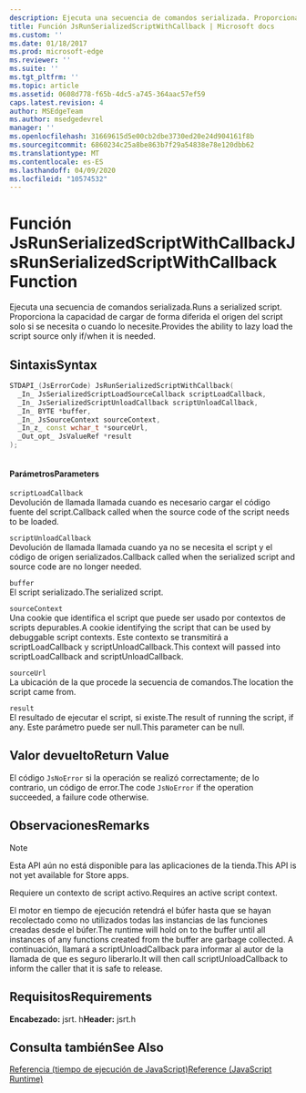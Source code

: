 ```yaml
---
description: Ejecuta una secuencia de comandos serializada. Proporciona la capacidad de cargar de forma diferida el origen del script solo si se necesita o cuando lo necesite.
title: Función JsRunSerializedScriptWithCallback | Microsoft docs
ms.custom: ''
ms.date: 01/18/2017
ms.prod: microsoft-edge
ms.reviewer: ''
ms.suite: ''
ms.tgt_pltfrm: ''
ms.topic: article
ms.assetid: 0608d778-f65b-4dc5-a745-364aac57ef59
caps.latest.revision: 4
author: MSEdgeTeam
ms.author: msedgedevrel
manager: ''
ms.openlocfilehash: 31669615d5e00cb2dbe3730ed20e24d904161f8b
ms.sourcegitcommit: 6860234c25a8be863b7f29a54838e78e120dbb62
ms.translationtype: MT
ms.contentlocale: es-ES
ms.lasthandoff: 04/09/2020
ms.locfileid: "10574532"
---
```

# <span data-ttu-id="1cf12-104">Función JsRunSerializedScriptWithCallback</span><span class="sxs-lookup"><span data-stu-id="1cf12-104">JsRunSerializedScriptWithCallback Function</span></span>
<span data-ttu-id="1cf12-105">Ejecuta una secuencia de comandos serializada.</span><span class="sxs-lookup"><span data-stu-id="1cf12-105">Runs a serialized script.</span></span> <span data-ttu-id="1cf12-106">Proporciona la capacidad de cargar de forma diferida el origen del script solo si se necesita o cuando lo necesite.</span><span class="sxs-lookup"><span data-stu-id="1cf12-106">Provides the ability to lazy load the script source only if/when it is needed.</span></span>  
  
## <span data-ttu-id="1cf12-107">Sintaxis</span><span class="sxs-lookup"><span data-stu-id="1cf12-107">Syntax</span></span>  
  
```cpp  
STDAPI_(JsErrorCode) JsRunSerializedScriptWithCallback(  
  _In_ JsSerializedScriptLoadSourceCallback scriptLoadCallback,  
  _In_ JsSerializedScriptUnloadCallback scriptUnloadCallback,  
  _In_ BYTE *buffer,  
  _In_ JsSourceContext sourceContext,  
  _In_z_ const wchar_t *sourceUrl,  
  _Out_opt_ JsValueRef *result  
);  
  
```  
  
#### <span data-ttu-id="1cf12-108">Parámetros</span><span class="sxs-lookup"><span data-stu-id="1cf12-108">Parameters</span></span>  
 `scriptLoadCallback`  
 <span data-ttu-id="1cf12-109">Devolución de llamada llamada cuando es necesario cargar el código fuente del script.</span><span class="sxs-lookup"><span data-stu-id="1cf12-109">Callback called when the source code of the script needs to be loaded.</span></span>  
  
 `scriptUnloadCallback`  
 <span data-ttu-id="1cf12-110">Devolución de llamada llamada cuando ya no se necesita el script y el código de origen serializados.</span><span class="sxs-lookup"><span data-stu-id="1cf12-110">Callback called when the serialized script and source code are no longer needed.</span></span>  
  
 `buffer`  
 <span data-ttu-id="1cf12-111">El script serializado.</span><span class="sxs-lookup"><span data-stu-id="1cf12-111">The serialized script.</span></span>  
  
 `sourceContext`  
 <span data-ttu-id="1cf12-112">Una cookie que identifica el script que puede ser usado por contextos de scripts depurables.</span><span class="sxs-lookup"><span data-stu-id="1cf12-112">A cookie identifying the script that can be used by debuggable script contexts.</span></span>     <span data-ttu-id="1cf12-113">Este contexto se transmitirá a scriptLoadCallback y scriptUnloadCallback.</span><span class="sxs-lookup"><span data-stu-id="1cf12-113">This context will passed into scriptLoadCallback and scriptUnloadCallback.</span></span>  
  
 `sourceUrl`  
 <span data-ttu-id="1cf12-114">La ubicación de la que procede la secuencia de comandos.</span><span class="sxs-lookup"><span data-stu-id="1cf12-114">The location the script came from.</span></span>  
  
 `result`  
 <span data-ttu-id="1cf12-115">El resultado de ejecutar el script, si existe.</span><span class="sxs-lookup"><span data-stu-id="1cf12-115">The result of running the script, if any.</span></span> <span data-ttu-id="1cf12-116">Este parámetro puede ser null.</span><span class="sxs-lookup"><span data-stu-id="1cf12-116">This parameter can be null.</span></span>  
  
## <span data-ttu-id="1cf12-117">Valor devuelto</span><span class="sxs-lookup"><span data-stu-id="1cf12-117">Return Value</span></span>  
 <span data-ttu-id="1cf12-118">El código `JsNoError` si la operación se realizó correctamente; de lo contrario, un código de error.</span><span class="sxs-lookup"><span data-stu-id="1cf12-118">The code `JsNoError` if the operation succeeded, a failure code otherwise.</span></span>  
  
## <span data-ttu-id="1cf12-119">Observaciones</span><span class="sxs-lookup"><span data-stu-id="1cf12-119">Remarks</span></span>  
  
> [!NOTE]
>  <span data-ttu-id="1cf12-120">Esta API aún no está disponible para las aplicaciones de la tienda.</span><span class="sxs-lookup"><span data-stu-id="1cf12-120">This API is not yet available for Store apps.</span></span>  
  
 <span data-ttu-id="1cf12-121">Requiere un contexto de script activo.</span><span class="sxs-lookup"><span data-stu-id="1cf12-121">Requires an active script context.</span></span>  
  
 <span data-ttu-id="1cf12-122">El motor en tiempo de ejecución retendrá el búfer hasta que se hayan recolectado como no utilizados todas las instancias de las funciones creadas desde el búfer.</span><span class="sxs-lookup"><span data-stu-id="1cf12-122">The runtime will hold on to the buffer until all instances of any functions created from     the buffer are garbage collected.</span></span>  <span data-ttu-id="1cf12-123">A continuación, llamará a scriptUnloadCallback para informar al autor de la llamada de que es seguro liberarlo.</span><span class="sxs-lookup"><span data-stu-id="1cf12-123">It will then call scriptUnloadCallback to inform the     caller that it is safe to release.</span></span>  
  
## <span data-ttu-id="1cf12-124">Requisitos</span><span class="sxs-lookup"><span data-stu-id="1cf12-124">Requirements</span></span>  
 <span data-ttu-id="1cf12-125">**Encabezado:** jsrt. h</span><span class="sxs-lookup"><span data-stu-id="1cf12-125">**Header:** jsrt.h</span></span>  
  
## <span data-ttu-id="1cf12-126">Consulta también</span><span class="sxs-lookup"><span data-stu-id="1cf12-126">See Also</span></span>  
 [<span data-ttu-id="1cf12-127">Referencia (tiempo de ejecución de JavaScript)</span><span class="sxs-lookup"><span data-stu-id="1cf12-127">Reference (JavaScript Runtime)</span></span>](../chakra-hosting/reference-javascript-runtime.md)